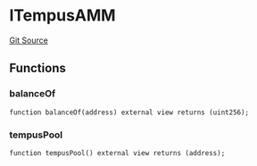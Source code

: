 # ITempusAMM
[Git Source](https://github.com/Swivel-Finance/illuminate/blob/76b26ef748dc63cf89e3fa660df1bda262dcef15/src/interfaces/ITempusAMM.sol)


## Functions
### balanceOf


```solidity
function balanceOf(address) external view returns (uint256);
```

### tempusPool


```solidity
function tempusPool() external view returns (address);
```

